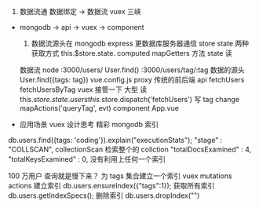 1. 数据流通
   数据绑定 -> 数据流
   vuex 三峡

- mongodb -> api -> vuex -> component

  1. 数据流源头在 mongodb express 更数据库服务器通信
     store state 两种获取方式
     this.\$store.state.
     computed mapGetters 方法 state 读

  数据流
  node :3000/users/ User.find()
  :3000/users/tag/:tag 数据的源头
  User.find({tags: tag})
  vue.config.js proxy 传统的前后端
  api
  fetchUsers
  fetchUsersByTag
  vuex 接管一下 大型
  读 this.$store.state.users
      this.$store.dispatch('fetchUsers')
  写 tag change
  mapActions('queryTag', evt)
  component App.vue

- 应用场景 vuex 设计思考 精彩 mongodb 索引

db.users.find({tags: 'coding'}).explain("executionStats");
"stage" : "COLLSCAN", collectionScan 检索整个的 collction
"totalDocsExamined" : 4,
"totalKeysExamined" : 0, 没有利用上任何一个索引

100 万用户 查询就是慢下来？
为 tags 集合建立一个索引
vuex mutations actions
建立索引
db.users.ensureIndex({"tags":1});
获取所有索引
db.users.getIndexSpecs();
删除索引
db.users.dropIndex("")
